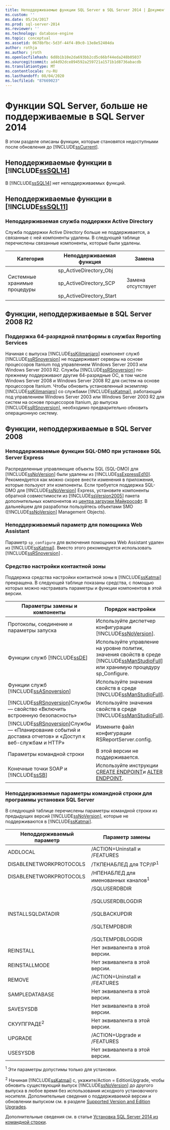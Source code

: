 ```yaml
---
title: Неподдерживаемые функции SQL Server в SQL Server 2014 | Документация Майкрософт
ms.custom: ''
ms.date: 05/24/2017
ms.prod: sql-server-2014
ms.reviewer: ''
ms.technology: database-engine
ms.topic: conceptual
ms.assetid: 0678bfbc-5d3f-44f4-89c0-13e8e52404da
author: rothja
ms.author: jroth
ms.openlocfilehash: 6d8b1b10e2da693bb2cd5c66bf44eda248b05037
ms.sourcegitcommit: ad4d92dce894592a259721a1571b1d8736abacdb
ms.translationtype: MT
ms.contentlocale: ru-RU
ms.lasthandoff: 08/04/2020
ms.locfileid: "87669023"
---
```

# <a name="discontinued-sql-server-features-in-sql-server-2014"></a>Функции SQL Server, больше не поддерживаемые в SQL Server 2014
  В этом разделе описаны функции, которые становятся недоступными после обновления до [!INCLUDE[ssCurrent](../includes/sscurrent-md.md)].  
  
## <a name="discontinued-features-in-sssql14"></a>Неподдерживаемые функции в [!INCLUDE[ssSQL14](../includes/sssql14-md.md)]  
 В [!INCLUDE[ssSQL14](../includes/sssql14-md.md)] нет неподдерживаемых функций.  
  
## <a name="discontinued-features-in-sssql11"></a>Неподдерживаемые функции в [!INCLUDE[ssSQL11](../includes/sssql11-md.md)]  
  
### <a name="discontinued-active-directory-helper-service"></a>Неподдерживаемая служба поддержки Active Directory  
 Служба поддержки Active Directory больше не поддерживается, а связанные с ней компоненты удалены. В следующей таблице перечислены связанные компоненты, которые были удалены.  
  
|Категория|Неподдерживаемая функция|Замена|  
|--------------|--------------------------|-----------------|  
|Системные хранимые процедуры|sp_ActiveDirectory_Obj<br /><br /> sp_ActiveDirectory_SCP<br /><br /> sp_ActiveDirectory_Start|Замена отсутствует|  
  
## <a name="discontinued-features-in-sql-server-2008-r2"></a>Функции, неподдерживаемые в SQL Server 2008 R2  
  
### <a name="64-bit-platform-support-in-reporting-services"></a>Поддержка 64-разрядной платформы в службах Reporting Services  
 Начиная с выпуска [!INCLUDE[ssKilimanjaro](../includes/sskilimanjaro-md.md)] компонент служб [!INCLUDE[ssRSnoversion](../includes/ssrsnoversion-md.md)] не поддерживает серверы на основе процессоров Itanium под управлением Windows Server 2003 или Windows Server 2003 R2. Службы [!INCLUDE[ssRSnoversion](../includes/ssrsnoversion-md.md)] по-прежнему поддерживают другие 64-разрядные ОС, в том числе Windows Server 2008 и Windows Server 2008 R2 для систем на основе процессоров Itanium. Чтобы обновить установленный экземпляр [!INCLUDE[ssKilimanjaro](../includes/sskilimanjaro-md.md)] со службами [!INCLUDE[ssKatmai](../includes/sskatmai-md.md)], работающий под управлением Windows Server 2003 или Windows Server 2003 R2 для систем на основе процессоров Itanium, до выпуска [!INCLUDE[ssRSnoversion](../includes/ssrsnoversion-md.md)], необходимо предварительно обновить операционную систему.  
  
## <a name="discontinued-features-in-sql-server-2008"></a>Функции, неподдерживаемые в SQL Server 2008  
  
### <a name="discontinued-sql-dmo-from-sql-server-express-installation"></a>Неподдерживаемые функции SQL-DMO при установке SQL Server Express  
 Распределенные управляющие объекты SQL (SQL-DMO) для [!INCLUDE[ssNoVersion](../includes/ssnoversion-md.md)] были удалены из [!INCLUDE[ssExpressEd10](../includes/ssexpressed10-md.md)]. Рекомендуется как можно скорее внести изменения в приложения, которые пользуют эти компоненты. Если требуется поддержка SQL-DMO для [!INCLUDE[ssNoVersion](../includes/ssnoversion-md.md)] Express, установите компоненты обратной совместимости из [!INCLUDE[ssVersion2005](../includes/ssversion2005-md.md)] пакета дополнительных компонентов из [центра загрузки Майкрософт](https://www.microsoft.com/download/). В дальнейшем для разработки пользуйтесь объектами SMO ([!INCLUDE[ssNoVersion](../includes/ssnoversion-md.md)] Management Objects).  
  
### <a name="discontinued-option-for-web-assistant"></a>Неподдерживаемый параметр для помощника Web Assistant  
 Параметр `sp_configure` для включения помощника Web Assistant удален из [!INCLUDE[ssKatmai](../includes/sskatmai-md.md)]. Вместо этого рекомендуется использовать [!INCLUDE[ssRSnoversion](../includes/ssrsnoversion-md.md)] .  
  
### <a name="surface-area-configuration-tool"></a>Средство настройки контактной зоны  
 Поддержка средства настройки контактной зоны в [!INCLUDE[ssKatmai](../includes/sskatmai-md.md)] прекращена. В следующей таблице показаны средства, с помощью которых можно настраивать параметры и функции компонентов в этой версии.  
  
|Параметры замены и компоненты|Порядок настройки|  
|-------------------------------------------------|----------------------|  
|Протоколы, соединение и параметры запуска|Используйте диспетчер конфигурации [!INCLUDE[ssNoVersion](../includes/ssnoversion-md.md)].|  
|Функции служб [!INCLUDE[ssDE](../includes/ssde-md.md)]|Используйте управление на уровне политик, значения свойств в среде [!INCLUDE[ssManStudioFull](../includes/ssmanstudiofull-md.md)] или хранимую процедуру sp_Configure.|  
|Функции служб [!INCLUDE[ssASnoversion](../includes/ssasnoversion-md.md)]|Используйте значения свойств в среде [!INCLUDE[ssManStudioFull](../includes/ssmanstudiofull-md.md)].|  
|[!INCLUDE[ssRSnoversion](../includes/ssrsnoversion-md.md)]Службы  — свойство «Включить встроенную безопасность»|Используйте значения свойств в среде [!INCLUDE[ssManStudioFull](../includes/ssmanstudiofull-md.md)].|  
|[!INCLUDE[ssRSnoversion](../includes/ssrsnoversion-md.md)]Службы  — «Планирование событий и доставка отчетов» и «Доступ к веб-службам и HTTP»|Измените файл конфигурации RSReportServer.config.|  
|Параметры командной строки|В этой версии не поддерживается.|  
|Конечные точки SOAP и [!INCLUDE[ssSB](../includes/sssb-md.md)]|Используйте инструкции [CREATE ENDPOINT](/sql/t-sql/statements/create-endpoint-transact-sql)и [ALTER ENDPOINT](/sql/t-sql/statements/alter-endpoint-transact-sql).|  
  
### <a name="discontinued-command-prompt-parameters-for-sql-server-setup"></a>Неподдерживаемые параметры командной строки для программы установки SQL Server  
 В следующей таблице перечислены параметры командной строки из предыдущих версий [!INCLUDE[ssNoVersion](../includes/ssnoversion-md.md)], которые не поддерживаются в [!INCLUDE[ssKatmai](../includes/sskatmai-md.md)].  
  
|Неподдерживаемый параметр|Параметр замены|  
|----------------------------|---------------------------|  
|ADDLOCAL|/ACTION=Uninstall и /FEATURES|  
|DISABLENETWORKPROTOCOLS|/ТКПЕНАБЛЕД для TCP/IP<sup>1</sup>|  
|DISABLENETWORKPROTOCOLS|/НПЕНАБЛЕД для именованных каналов<sup>1</sup>|  
|INSTALLSQLDATADIR|/SQLUSERDBDIR<br /><br /> /SQLUSERDBLOGDIR<br /><br /> /SQLBACKUPDIR<br /><br /> /SQLTEMPDBDIR<br /><br /> /SQLTEMPDBLOGDIR|  
|REINSTALL|Нет эквивалента в этой версии.|  
|REINSTALLMODE|Нет эквивалента в этой версии.|  
|REMOVE|/ACTION=Uninstall и /FEATURES|  
|SAMPLEDATABASE|Нет эквивалента в этой версии.|  
|SAVESYSDB|Нет эквивалента в этой версии.|  
|СКУУПГРАДЕ<sup>2</sup>|Нет эквивалента в этой версии.|  
|UPGRADE|/ACTION=Upgrade и /FEATURES|  
|USESYSDB|Нет эквивалента в этой версии.|  
  
 <sup>1</sup> Эти параметры допустимы только для установки.  
  
 <sup>2</sup> Начиная [!INCLUDE[ssKatmai](../includes/sskatmai-md.md)] с, укажите/Action = EditionUpgrade, чтобы обновить существующий выпуск [!INCLUDE[ssNoVersion](../includes/ssnoversion-md.md)] до другого выпуска в любое время без использования исходного установочного носителя. Дополнительные сведения о поддерживаемой версии и обновлении выпуском см. в разделе [Supported Version and Edition Upgrades](../database-engine/install-windows/supported-version-and-edition-upgrades.md).  
  
 Дополнительные сведения см. в статье [Установка SQL Server 2014 из командной строки](../database-engine/install-windows/install-sql-server-from-the-command-prompt.md).  
  
  
